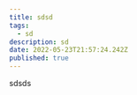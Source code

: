 ```yaml
---
title: sdsd
tags:
  - sd
description: sd
date: 2022-05-23T21:57:24.242Z
published: true
---
```

sdsds